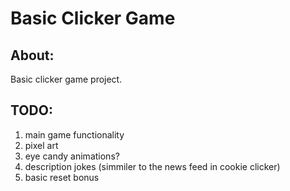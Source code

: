 # Basic Clicker Game

## About:
Basic clicker game project.

## TODO:
1. main game functionality
2. pixel art
3. eye candy animations?
4. description jokes (simmiler to the news feed  in cookie clicker)
5. basic reset bonus